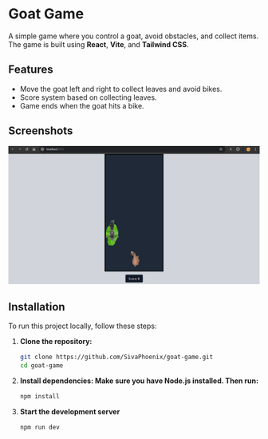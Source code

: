 # Goat Game

A simple game where you control a goat, avoid obstacles, and collect items. The game is built using **React**, **Vite**, and **Tailwind CSS**.



## Features
- Move the goat left and right to collect leaves and avoid bikes.
- Score system based on collecting leaves.
- Game ends when the goat hits a bike.

## Screenshots
![Goat Game Screenshot](./src/assets/image.png)

## Installation
To run this project locally, follow these steps:

1. **Clone the repository:**
   ```bash
   git clone https://github.com/SivaPhoenix/goat-game.git
   cd goat-game
   ```

2. **Install dependencies: Make sure you have Node.js installed. Then run:**
   ```bash
   npm install
   ```

3. **Start the development server**
   ```bash
   npm run dev
   ```

